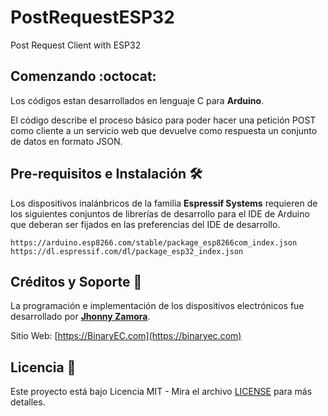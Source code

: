 # PostRequestESP32
Post Request Client with ESP32

## Comenzando :octocat:
Los códigos estan desarrollados en lenguaje C para **Arduino**.

El código describe el proceso básico para poder hacer una petición POST como cliente a un servicio web que devuelve como respuesta un conjunto de datos en formato JSON.

## Pre-requisitos e Instalación :hammer_and_wrench:
Los dispositivos inalánbricos de la familia **Espressif Systems** requieren de los siguientes conjuntos de librerías de desarrollo para el IDE de Arduino que deberan ser fijados en las preferencias del IDE de desarrollo.

```
https://arduino.esp8266.com/stable/package_esp8266com_index.json
https://dl.espressif.com/dl/package_esp32_index.json
```

## Créditos y Soporte :briefcase:
La programación e implementación de los dispositivos electrónicos fue desarrollado por [**Jhonny Zamora**](https://github.com/jbzamora).

Sitio Web: [https://BinaryEC.com](https://binaryec.com)

## Licencia :bookmark_tabs:

Este proyecto está bajo Licencia MIT - Mira el archivo [LICENSE](LICENSE) para más detalles.

